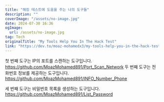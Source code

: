 ```yaml
---
title: "해킹 테스트에 도움을 주는 나의 도구들"
description: ""
coverImage: "/assets/no-image.jpg"
date: 2024-07-30 16:36
ogImage: 
  url: /assets/no-image.jpg
tag: Tech
originalTitle: "My Tools Help You In The Hack Test"
link: "https://dev.to/moaz-mohamedx3/my-tools-help-you-in-the-hack-test-3ec7"
---
```



첫 번째 도구는 IP의 포트를 스캔하는 도구입니다. https://github.com/MoazMohamed891/Port_Scan_Network 두 번째 도구는 전화번호 정보를 제공하는 도구입니다. https://github.com/MoazMohamed891/INFO_Number_Phone

세 번째 도구는 비밀번호 목록을 생성하는 도구입니다. https://github.com/MoazMohamed891/List_Password
